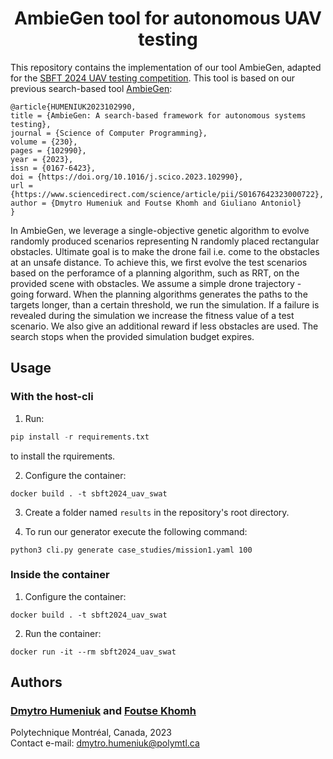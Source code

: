 <h1 align="center">
	AmbieGen tool for autonomous UAV testing
</h1>

This repository contains the implementation of our tool AmbieGen, adapted for the [SBFT 2024 UAV testing competition](https://github.com/sbft-cps-tool-competition/cps-tool-competition). This tool is based on our previous search-based tool [AmbieGen](https://github.com/swat-lab-optimization/AmbieGen-tool):
```
@article{HUMENIUK2023102990,
title = {AmbieGen: A search-based framework for autonomous systems testing},
journal = {Science of Computer Programming},
volume = {230},
pages = {102990},
year = {2023},
issn = {0167-6423},
doi = {https://doi.org/10.1016/j.scico.2023.102990},
url = {https://www.sciencedirect.com/science/article/pii/S0167642323000722},
author = {Dmytro Humeniuk and Foutse Khomh and Giuliano Antoniol}
}
```

In AmbieGen, we leverage a single-objective genetic algorithm to evolve randomly produced scenarios representing N randomly placed rectangular obstacles. Ultimate goal is to make the drone fail i.e. come to the obstacles at an unsafe distance. To achieve this, we first evolve the test scenarios based on the perforamce of a planning algorithm, such as RRT, on the provided scene with obstacles. We assume a simple drone trajectory - going forward. When the planning algorithms generates the paths to the targets longer, than a certain threshold, we run the simulation. If a failure is revealed during the simulation we increase the fitness value of a test scenario. We also give an additional reward if less obstacles are used. The search stops when the provided simulation budget expires.

## Usage

### With the host-cli

1. Run:
```python
pip install -r requirements.txt
```
to install the rquirements.  

2. Configure the container:
```
docker build . -t sbft2024_uav_swat
```
3. Create a folder named `results` in the repository's root directory.

3. To run our generator execute the following command:
```python3 
python3 cli.py generate case_studies/mission1.yaml 100
```
###  Inside the container

1. Configure the container:
```
docker build . -t sbft2024_uav_swat
```
2. Run the container:
```
docker run -it --rm sbft2024_uav_swat
```


## Authors
### [Dmytro Humeniuk](https://dgumenyuk.github.io/) and [Foutse Khomh](http://khomh.net/)
Polytechnique Montréal, Canada, 2023  
Contact e-mail: dmytro.humeniuk@polymtl.ca